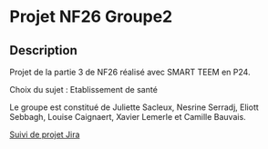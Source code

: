 # Projet NF26 Groupe2

## Description

Projet de la partie 3 de NF26 réalisé avec SMART TEEM en P24.

Choix du sujet : Etablissement de santé

Le groupe est constitué de Juliette Sacleux, Nesrine Serradj, Eliott Sebbagh, Louise Caignaert, Xavier Lemerle et Camille Bauvais.

[Suivi de projet Jira](https://nf26groupe2.atlassian.net/jira/software/projects/SCRUM/boards/1)